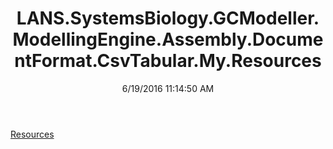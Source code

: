 ﻿---
title: LANS.SystemsBiology.GCModeller.ModellingEngine.Assembly.DocumentFormat.CsvTabular.My.Resources
date: 6/19/2016 11:14:50 AM
---

[Resources](T-LANS.SystemsBiology.GCModeller.ModellingEngine.Assembly.DocumentFormat.CsvTabular.My.Resources.Resources.html)
